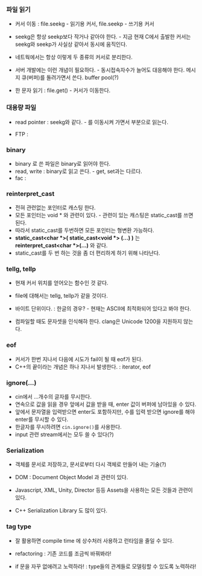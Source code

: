 ### 파일 읽기

* 커서 이동 : file.seekg - 읽기용 커서, file.seekp - 쓰기용 커서 
* seekg은 항상 seekp보다 작거나 같아야 한다. - 지금 현재 C에서 출발한 커서는 seekg와 seekp가 사실상 같아서 동시에 움직인다.
* 네트웍에서는 항상 이렇게 두 종류의 커서로 분리한다.

* 서버 개발에는 이런 개념이 필요하다. - 동시접속자수가 늘어도 대응해야 한다. 메시지 큐(버퍼)를 돌려가면서 쓴다. buffer pool(?)


* 한 문자 읽기 : file.get() - 커서가 이동한다.

### 대용량 파일

* read pointer : seekg와 같다. - 를 이동시켜 가면서 부분으로 읽는다.

* FTP : 

### binary

* binary 로 쓴 파일은 binary로 읽어야 한다.
* read, write : binary로 읽고 쓴다. - get, set과는 다르다.
* fac : 

### reinterpret_cast

* 전혀 관련없는 포인터로 캐스팅 한다.
* 모든 포인터는 void * 와 관련이 있다. - 관련이 있는 캐스팅은 static_cast를 쓰면된다.
* 따라서 static_cast를 두번하면 모든 포인터는 형변환 가능하다.
* **static_cast\<char \*\>( static_cast\<void \*\> (...) )** 는 **reinterpret_cast\<char \*\>(...)** 와 같다. 
* static_cast를 두 번 하는 것을 좀 더 편리하게 하기 위해 나타난다.

### tellg, tellp

* 현재 커서 위치를 얻어오는 함수인 것 같다. 
* file에 대해서는 tellg, tellp가 같을 것이다.
* 바이트 단위이다. : 한글의 경우? - 현재는 ASCII에 최적화되어 있다고 봐야 한다.

* 컴파일할 때도 문자셋을 인식해햐 한다. clang은 Unicode 1200을 지원하지 않는다. 

### eof 

* 커서가 한번 지나서 다음에 시도가 fail이 될 때 eof가 된다. 
* C++의 끝이라는 개념은 하나 지나서 발생한다. : iterator, eof


### ignore(...)

* cin에서 ...개수의 글자를 무시한다.
* 연속으로 값을 읽을 경우 앞에서 값을 받을 때, enter 값이 버퍼에 남아있을 수 있다. 
* 앞에서 문자열을 입력받으면 enter도 포함하지만, 수를 입력 받으면 ignore를 해야 enter를 무시할 수 있다. 
* 한글자를 무시하려면 `cin.ignore()`를 사용한다.
* input 관련 stream에서는 모두 쓸 수 있다(?)

### Serialization

* 객체를 문서로 저장하고, 문서로부터 다시 객체로 만들어 내는 기술(?)
* DOM : Document Object Model 과 관련이 있다. 
* Javascript, XML, Unity, Director 등등 Assets을 사용하는 모든 것들과 관련이 있다. 

* C++ Serialization Library 도 많이 있다. 

### tag type

* 잘 활용하면 compile time 에 상수처러 사용하고 런타임을 줄일 수 있다. 
* refactoring : 기존 코드를 조금씩 바꿔봐라!

* if 문을 자꾸 없애려고 노력하라! : type들의 관계들로 모델링할 수 있도록 노력하라!





